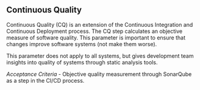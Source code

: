 ## Continuous Quality

Continuous Quality (CQ) is an extension of the Continuous Integration and Continuous Deployment process. The CQ step calculates an objective measure of software quality. This parameter is important to ensure that changes improve software systems (not make them worse).

This parameter does not apply to all systems, but gives development team insights into quality of systems through static analysis tools. 

*Acceptance Criteria* - Objective quality measurement through SonarQube as a step in the CI/CD process.
